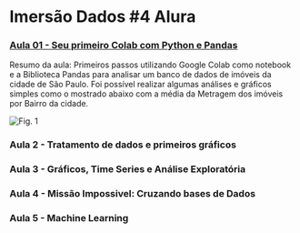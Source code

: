 # Imersão Dados #4 Alura

### [Aula 01 - Seu primeiro Colab com Python e Pandas](https://github.com/andreferibeiro/imersao_dados_alura/blob/main/ALURA_IMERS%C3%83O_DADOS_4_Aula_01.ipynb)

Resumo da aula: Primeiros passos utilizando Google Colab como notebook e a Biblioteca Pandas para analisar um banco de dados de imóveis da cidade de São Paulo. Foi possível realizar algumas análises e gráficos simples como o mostrado abaixo com a média da Metragem dos imóveis por Bairro da cidade.

![Fig. 1](https://github.com/andreferibeiro/imersao_dados_alura/blob/main/images/Aula01.png)

### Aula 2 - Tratamento de dados e primeiros gráficos

### Aula 3 - Gráficos, Time Series e Análise Exploratória

### Aula 4 - Missão Impossivel: Cruzando bases de Dados

### Aula 5 - Machine Learning
